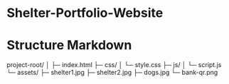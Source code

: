 # Shelter-Portfolio-Website
# Structure Markdown

project-root/
│
├─ index.html
├─ css/
│   └─ style.css
├─ js/
│   └─ script.js
└─ assets/
    ├─ shelter1.jpg
    ├─ shelter2.jpg
    ├─ dogs.jpg
    └─ bank-qr.png

